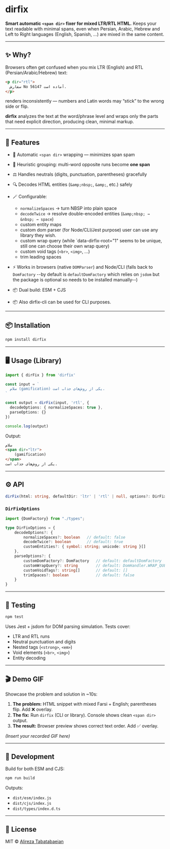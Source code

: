 # dirfix

**Smart automatic `<span dir>` fixer for mixed LTR/RTL HTML.**
Keeps your text readable with minimal spans, even when Persian, Arabic, Hebrew and Left to Right languages (English, Spanish, ...) are mixed in the same content.

---

## ✨ Why?

Browsers often get confused when you mix LTR (English) and RTL (Persian/Arabic/Hebrew) text:

```html
<p dir="rtl">
  سفارش No 56147 آماده است.
</p>
```

renders inconsistently — numbers and Latin words may “stick” to the wrong side or flip.

**dirfix** analyzes the text at the word/phrase level and wraps only the parts that need explicit direction, producing clean, minimal markup.

---

## 🚀 Features

* 🔄 Automatic `<span dir>` wrapping — minimizes span spam
* 🧠 Heuristic grouping: multi-word opposite runs become **one span**
* ⚖️ Handles neutrals (digits, punctuation, parentheses) gracefully
* 🔍 Decodes HTML entities (`&amp;nbsp;`, `&amp;`, etc.) safely
* 🪄 Configurable:

    * `normalizeSpaces` → turn NBSP into plain space
    * `decodeTwice` → resolve double-encoded entities (`&amp;nbsp; → &nbsp; → space`)
    * custom entity maps
    * custom dom parser (for Node/CLI/Jest purpose) user can use any library they wish.
    * custom wrap query (while `data-dirfix-root="1" seems to be unique, still one can choose their own wrap query)
    * custom void tags (`<br>`, `<img>`, …)
    * trim leading spaces
* ⚡ Works in browsers (native `DOMParser`) and Node/CLI (falls back to `DomFactory` --by default is `defaultDomFactory` which relies on `jsdom` but the package is optional so needs to be installed manually--)
* 📦 Dual build: ESM + CJS
* 📦 Also dirfix-cli can be used for CLI purposes.
---

## 📦 Installation

```bash
npm install dirfix
```

---

## 🖥 Usage (Library)

```ts
import { dirFix } from 'dirfix'

const input = `
  سلام (gamification) یکی از روش‌های جذاب است.
`

const output = dirFix(input, 'rtl', {
  decodeOptions: { normalizeSpaces: true },
  parseOptions: {}
})

console.log(output)
```

Output:

```html
سلام 
<span dir="ltr">
    (gamification)
</span>
یکی از روش‌های جذاب است.
```

---

## ⚙️ API

```ts
dirFix(html: string, defaultDir: 'ltr' | 'rtl' | null, options?: DirFixOptions): string
```

### `DirFixOptions`

```ts
import {DomFactory} from "./types";

type DirFixOptions = {
    decodeOptions?: {
        normalizeSpaces?: boolean   // default: false
        decodeTwice?: boolean       // default: true
        customEntities?: { symbol: string; unicode: string }[]
    },
    parseOptions?: {
        customDomFactory?: DomFactory   // default: defaultDomFactory
        customWrapQuery?: string        // default: DomHandler.WRAP_QUERY (data-dirfix-root="1")
        customVoidTags?: string[]       // default: []
        trimSpaces?: boolean            // default: false
    }
}
```

---

## 🧪 Testing

```bash
npm test
```

Uses Jest + jsdom for DOM parsing simulation. Tests cover:

* LTR and RTL runs
* Neutral punctuation and digits
* Nested tags (`<strong>`, `<em>`)
* Void elements (`<br>`, `<img>`)
* Entity decoding

---

## 🎬 Demo GIF

Showcase the problem and solution in \~10s:

1. **The problem:** HTML snippet with mixed Farsi + English; parentheses flip. Add ❌ overlay.
2. **The fix:** Run `dirfix` (CLI or library). Console shows clean `<span dir>` output.
3. **The result:** Browser preview shows correct text order. Add ✅ overlay.

*(Insert your recorded GIF here)*

---

## 🔧 Development

Build for both ESM and CJS:

```bash
npm run build
```

Outputs:

* `dist/esm/index.js`
* `dist/cjs/index.js`
* `dist/types/index.d.ts`

---

## 📜 License

MIT © [Alireza Tabatabaeian](https://github.com/Alireza-Tabatabaeian)
